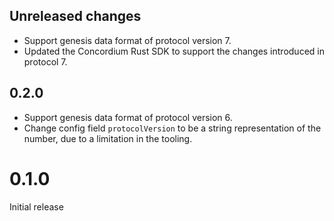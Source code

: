 ## Unreleased changes

- Support genesis data format of protocol version 7.
- Updated the Concordium Rust SDK to support the changes introduced in protocol 7.

## 0.2.0

- Support genesis data format of protocol version 6.
- Change config field `protocolVersion` to be a string representation of the number, due to a limitation in the tooling.

# 0.1.0

Initial release
